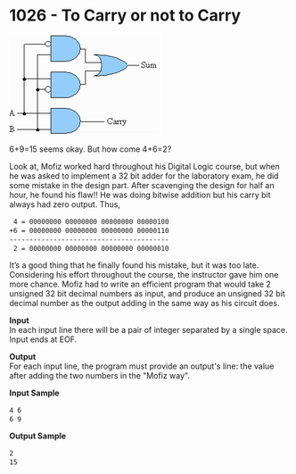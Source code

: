 # 1026 - To Carry or not to Carry

![1026_ToCarryOrNotToCarry.webp](https://github.com/ricrochads/beecrowd-solutions/blob/main/02.%20Ad-Hoc/1026%20-%20To%20Carry%20or%20not%20to%20Carry/1026_ToCarryOrNotToCarry.webp)

6+9=15 seems okay. But how come 4+6=2?

Look at, Mofiz worked hard throughout his Digital Logic course, but when he was asked to implement a 32 bit adder for the laboratory exam, he did some mistake in the design part. After scavenging the design for half an hour, he found his flaw!! He was doing bitwise addition but his carry bit always had zero output. Thus,

````
 4 = 00000000 00000000 00000000 00000100
+6 = 00000000 00000000 00000000 00000110
----------------------------------------
 2 = 00000000 00000000 00000000 00000010
````

It’s a good thing that he finally found his mistake, but it was too late. Considering his effort throughout the course, the instructor gave him one more chance. Mofiz had to write an efficient program that would take 2 unsigned 32 bit decimal numbers as input, and produce an unsigned 32 bit decimal number as the output adding in the same way as his circuit does.

**Input**<br>
In each input line there will be a pair of integer separated by a single space. Input ends at EOF.

**Output**<br>
For each input line, the program must provide an output's line: the value after adding the two numbers in the "Mofiz way".

**Input Sample**
````
4 6
6 9
````

**Output Sample**
````
2
15
````